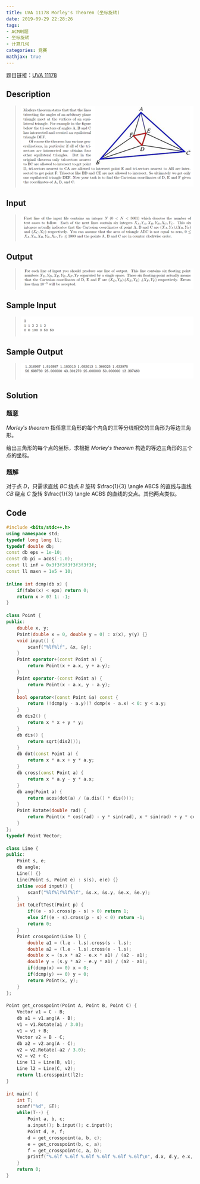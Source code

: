```yaml
---
title: UVA 11178 Morley's Theorem (坐标旋转)
date: 2019-09-29 22:28:26
tags:
- ACM刷题
- 坐标旋转
- 计算几何
categories: 竞赛
mathjax: true
---
```


题目链接：[UVA 11178](https://uva.onlinejudge.org/index.php?option=com_onlinejudge&Itemid=8&page=show_problem&problem=2119)

## Description
> ![title](https://raw.githubusercontent.com/WuTao18/images/master/gitnote/2019/09/29/1569766714859-1569766715112.png)

## Input
> ![title](https://raw.githubusercontent.com/WuTao18/images/master/gitnote/2019/09/29/1569766740964-1569766740967.png)

## Output
> ![title](https://raw.githubusercontent.com/WuTao18/images/master/gitnote/2019/09/29/1569766756808-1569766756811.png)

## Sample Input

> ![title](https://raw.githubusercontent.com/WuTao18/images/master/gitnote/2019/09/29/1569766784719-1569766784723.png)

## Sample Output

> ![title](https://raw.githubusercontent.com/WuTao18/images/master/gitnote/2019/09/29/1569766801693-1569766801695.png)

## Solution

### 题意

$Morley's\ theorem$ 指任意三角形的每个内角的三等分线相交的三角形为等边三角形。

给出三角形的每个点的坐标，求根据 $Morley's\ theorem$ 构造的等边三角形的三个点的坐标。

### 题解

对于点 $D$，只需求直线 $BC$ 绕点 $B$ 旋转 $\frac{1}{3} \angle ABC$ 的直线与直线 $CB$ 绕点 $C$ 旋转 $\frac{1}{3} \angle ACB$ 的直线的交点。其他两点类似。

## Code

```cpp
#include <bits/stdc++.h>
using namespace std;
typedef long long ll;
typedef double db;
const db eps = 1e-10;
const db pi = acos(-1.0);
const ll inf = 0x3f3f3f3f3f3f3f3f;
const ll maxn = 1e5 + 10;

inline int dcmp(db x) {
    if(fabs(x) < eps) return 0;
    return x > 0? 1: -1;
}

class Point {
public:
    double x, y;
    Point(double x = 0, double y = 0) : x(x), y(y) {}
    void input() {
        scanf("%lf%lf", &x, &y);
    }
    Point operator+(const Point a) {
        return Point(x + a.x, y + a.y);
    }
    Point operator-(const Point a) {
        return Point(x - a.x, y - a.y);
    }
    bool operator<(const Point &a) const {
        return (!dcmp(y - a.y))? dcmp(x - a.x) < 0: y < a.y;
    }
    db dis2() {
        return x * x + y * y;
    }
    db dis() {
        return sqrt(dis2());
    }
    db dot(const Point a) {
        return x * a.x + y * a.y;
    }
    db cross(const Point a) {
        return x * a.y - y * a.x;
    }
    db ang(Point a) {
        return acos(dot(a) / (a.dis() * dis()));
    }
    Point Rotate(double rad) {
        return Point(x * cos(rad) - y * sin(rad), x * sin(rad) + y * cos(rad));
    }
};
typedef Point Vector;

class Line {
public:
    Point s, e;
    db angle;
    Line() {}
    Line(Point s, Point e) : s(s), e(e) {}
    inline void input() {
        scanf("%lf%lf%lf%lf", &s.x, &s.y, &e.x, &e.y);
    }
    int toLeftTest(Point p) {
        if((e - s).cross(p - s) > 0) return 1;
        else if((e - s).cross(p - s) < 0) return -1;
        return 0;
    }
    Point crosspoint(Line l) {
		double a1 = (l.e - l.s).cross(s - l.s);
		double a2 = (l.e - l.s).cross(e - l.s);
        double x = (s.x * a2 - e.x * a1) / (a2 - a1);
        double y = (s.y * a2 - e.y * a1) / (a2 - a1);
        if(dcmp(x) == 0) x = 0;
        if(dcmp(y) == 0) y = 0;
		return Point(x, y);
	}
};

Point get_crosspoint(Point A, Point B, Point C) {
    Vector v1 = C - B;
    db a1 = v1.ang(A - B);
    v1 = v1.Rotate(a1 / 3.0);
    v1 = v1 + B;
    Vector v2 = B - C;
    db a2 = v2.ang(A - C);
    v2 = v2.Rotate(-a2 / 3.0);
    v2 = v2 + C;
    Line l1 = Line(B, v1);
    Line l2 = Line(C, v2);
    return l1.crosspoint(l2); 
}

int main() {
    int T;
    scanf("%d", &T);
    while(T--) {
        Point a, b, c;
        a.input(); b.input(); c.input();
        Point d, e, f;
        d = get_crosspoint(a, b, c);
        e = get_crosspoint(b, c, a);
        f = get_crosspoint(c, a, b);
        printf("%.6lf %.6lf %.6lf %.6lf %.6lf %.6lf\n", d.x, d.y, e.x, e.y, f.x, f.y);
    }
    return 0;
}
```